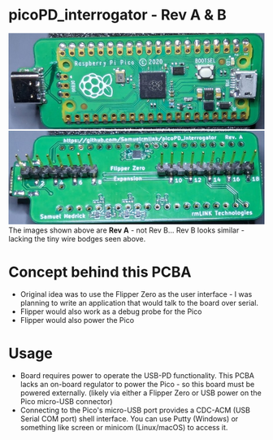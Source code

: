 # picoPD_interrogator - Rev A & B
![pcb_front_rev_a](./assets/RevA_Front.jpg)
![pcb_back_rev_a](./assets/RevA_back.jpg)
The images shown above are **Rev A** - not Rev B...
Rev B looks similar - lacking the tiny wire bodges seen above. 

# Concept behind this PCBA
- Original idea was to use the Flipper Zero as the user interface - I was planning to write an application that would talk to the board over serial. 
- Flipper would also work as a debug probe for the Pico
- Flipper would also power the Pico

# Usage
- Board requires power to operate the USB-PD functionality. This PCBA lacks an on-board regulator to power the Pico - so this board must be powered externally. (likely via either a Flipper Zero or USB power on the Pico micro-USB connector)
- Connecting to the Pico's micro-USB port provides a CDC-ACM (USB Serial COM port) shell interface. You can use Putty (Windows) or something like screen or minicom (Linux/macOS) to access it. 